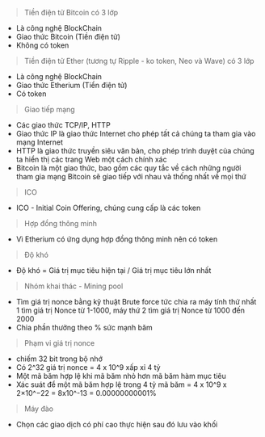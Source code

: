 > Tiền điện tử Bitcoin có 3 lớp
- Là công nghệ BlockChain
- Giao thức Bitcoin (Tiền điện tử)
- Không có token

> Tiền điện tử Ether (tương tự Ripple - ko token, Neo và Wave) có 3 lớp
- Là công nghệ BlockChain
- Giao thức Etherium (Tiền điện tử)
- Có token

> Giao tiếp mạng 
- Các giao thức TCP/IP, HTTP
- Giao thức IP là giao thức Internet cho phép tất cả chúng ta tham gia vào mạng Internet
- HTTP là giao thức truyền siêu văn bản, cho phép trình duyệt của chúng ta hiển thị các trang Web một cách chính xác
- Bitcoin là một giao thức, bao gồm các quy tắc về cách những người tham gia mạng Bitcoin sẽ giao tiếp với nhau và thống nhất về mọi thứ

> ICO
- ICO - Initial Coin Offering, chúng cung cấp là các token

> Hợp đồng thông minh
- Vì Etherium có ứng dụng hợp đồng thông minh nên có token

> Độ khó
- Độ khó = Giá trị mục tiêu hiện tại / Giá trị mục tiêu lớn nhất

> Nhóm khai thác - Mining pool
- Tìm giá trị nonce bằng kỹ thuật Brute force tức chia ra máy tính thứ nhất 1 tìm giá trị Nonce từ 1-1000, máy thứ 2 tìm giá trị Nonce từ 1000 đến 2000
- Chia phần thưởng theo % sức mạnh băm 

> Phạm vi giá trị nonce
- chiếm 32 bit trong bộ nhớ 
- Có 2^32 giá trị nonce = 4 x 10^9 xấp xỉ 4 tỷ
- Một mã băm hợp lệ khi mã băm nhỏ hơn mã băm hàm mục tiêu
- Xác suát để một mã băm hợp lệ trong 4 tỷ mã băm = 4 x 10^9 x 2×10^−22 = 8x10^-13 = 0.00000000001%

> Máy đào
- Chọn các giao dịch có phí cao thực hiện sau đó lưu vào khối 



